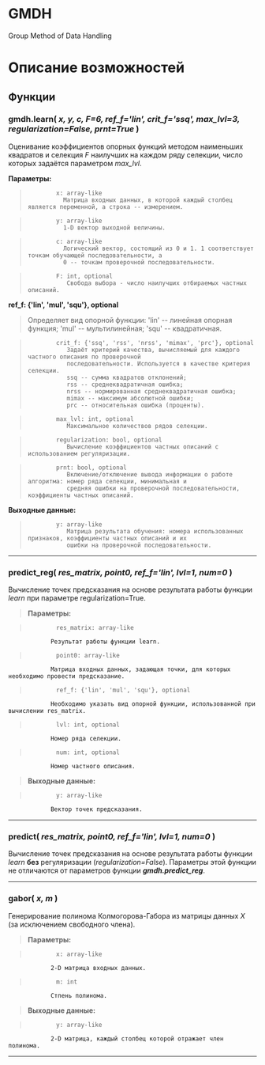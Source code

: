 # GMDH
Group Method of Data Handling

# Описание возможностей

##  Функции



### gmdh.**learn(** *x, y, c, F=6, ref_f='lin', crit_f='ssq', max_lvl=3, regularization=False, prnt=True* **)**

Оценивание коэффициентов опорных функций методом наименьших квадратов и селекция *F* наилучших на каждом 
ряду селекции, число которых задаётся параметром *max_lvl*.

**Параметры:** 

>             x: array-like
>               Матрица входных данных, в которой каждый столбец является переменной, а строка -- измерением.   
                
>             y: array-like
>               1-D вектор выходной величины.
                
>             c: array-like
>               Логический вектор, состоящий из 0 и 1. 1 соответствует точкам обучающей последовательности, а
>               0 -- точкам проверочной последовательности.
                
>             F: int, optional
>                Свобода выбора - число наилучших отбираемых частных описаний.
                
**ref_f: {'lin', 'mul', 'squ'}, optional**

>   Определяет вид опорной функции:
>   'lin' -- линейная опорная функция; 
>   'mul' -- мультилинейная;
>   'squ' -- квадратичная.
                
>             crit_f: {'ssq', 'rss', 'nrss', 'mimax', 'prc'}, optional
>                Задаёт критерий качества, вычисляемый для каждого частного описания по проверочной 
>                последовательности. Используется в качестве критерия селекции.
>                ssq -- сумма квадратов отклонений;
>                rss -- среднеквадратичная ошибка;
>                nrss -- нормированная среднеквадратичная ошибка;
>                mimax -- максимум абсолютной ошибки;
>                prc -- относительная ошибка (проценты).
                
>             max_lvl: int, optional
>                Максимальное количествов рядов селекции.
                
>             regularization: bool, optional
>                Вычисление коэффициентов частных описаний с использованием регуляризации.
                
>             prnt: bool, optional
>                Включение/отключение вывода информации о работе алгоритма: номер ряда селекции, минимальная и 
>                средняя ошибки на проверочной последовательности, коэффициенты частных описаний.

**Выходные данные:**

>             y: array-like
>                Матрица результата обучения: номера использованных признаков, коэффициенты частных описаний и их
>                ошибки на проверочной последовательности.
    
---    

### **predict_reg(** *res_matrix, point0, ref_f='lin', lvl=1, num=0* **)**

Вычисление точек предсказания на основе результата работы функции *learn* при параметре regularization=True.

>    **Параметры:**

>             res_matrix: array-like
                Результат работы функции learn.
                
>             point0: array-like
                Матрица входных данных, задающая точки, для которых необходимо провести предсказание.
                
>             ref_f: {'lin', 'mul', 'squ'}, optional
                Необходимо указать вид опорной функции, использованной при вычислении res_matrix.
                
>             lvl: int, optional
                Номер ряда селекции.
                
>             num: int, optional
                Номер частного описания.
                
>    **Выходные данные:**

>             y: array-like
                Вектор точек предсказания.
                
---

### **predict(** *res_matrix, point0, ref_f='lin', lvl=1, num=0* **)**

Вычисление точек предсказания на основе результата работы функции *learn* **без** регуляризации (*regularization=False*). Параметры этой функции не отличаются от параметров функции ***gmdh.predict_reg***.

---

### **gabor(** *x, m* **)**

Генерирование полинома Колмогорова-Габора из матрицы данных $X$ (за исключением свободного члена).

>    **Параметры:**

>             x: array-like
                2-D матрица входных данных.
                
>             m: int
                Стпень полинома.
                    
>    **Выходные данные:**

>             y: array-like
                2-D матрица, каждый столбец которой отражает член полинома.        

---
